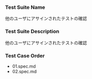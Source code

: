 ### Test Suite Name
他のユーザにアサインされたテストの確認

### Test Suite Description
他のユーザにアサインされたテストの確認

### Test Case Order
- 01.spec.md
- 02.spec.md